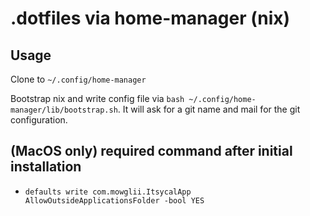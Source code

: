 # .dotfiles via home-manager (nix)

## Usage

Clone to `~/.config/home-manager`

Bootstrap nix and write config file via `bash ~/.config/home-manager/lib/bootstrap.sh`.
It will ask for a git name and mail for the git configuration.

## (MacOS only) required command after initial installation
- `defaults write com.mowglii.ItsycalApp AllowOutsideApplicationsFolder -bool YES`

